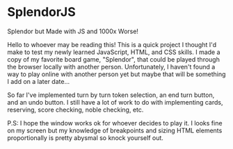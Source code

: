 # SplendorJS
 Splendor but Made with JS and 1000x Worse!
 
 Hello to whoever may be reading this! This is a quick project I thought I'd make to test my newly learned JavaScript, HTML, and CSS skills. I made a copy of my favorite board game, "Splendor", that could be played through the browser locally with another person. Unfortunately, I haven't found a way to play online with another person yet but maybe that will be something I add on a later date...
 
 So far I've implemented turn by turn token selection, an end turn button, and an undo button. I still have a lot of work to do with implementing cards, reserving, score checking, noble checking, etc.
 
 P.S: I hope the window works ok for whoever decides to play it. I looks fine on my screen but my knowledge of breakpoints and sizing HTML elements proportionally is pretty abysmal so knock yourself out.
 
 
